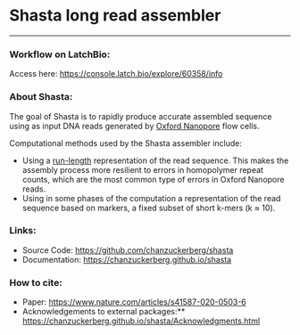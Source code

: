 # Shasta long read assembler
___

### Workflow on LatchBio:
Access here: https://console.latch.bio/explore/60358/info

### About Shasta:
The goal of Shasta is to rapidly produce accurate assembled sequence using as input DNA reads generated by [Oxford Nanopore](https://nanoporetech.com) flow cells.

Computational methods used by the Shasta assembler include:

- Using a [run-length](https://en.wikipedia.org/wiki/Run-length_encoding) representation of the read sequence. This makes the assembly process more resilient to errors in homopolymer repeat counts, which are the most common type of errors in Oxford Nanopore reads.
- Using in some phases of the computation a representation of the read sequence based on markers, a fixed subset of short k-mers (k ≈ 10).


### Links:
- Source Code: https://github.com/chanzuckerberg/shasta
- Documentation: https://chanzuckerberg.github.io/shasta

### How to cite:
- Paper: https://www.nature.com/articles/s41587-020-0503-6
- Acknowledgements to external packages:** https://chanzuckerberg.github.io/shasta/Acknowledgments.html
